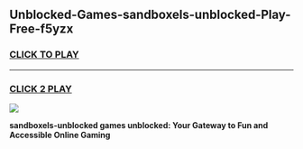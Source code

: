 
## Unblocked-Games-sandboxels-unblocked-Play-Free-f5yzx
<h3>
<a href="https://premium76.site?title=sandboxels-unblocked&ref=18A1">CLICK TO PLAY</a></h3>
<hr>

<h3>
<a href="https://premium76.site?title=sandboxels-unblocked&ref=18A1">CLICK 2 PLAY</a>
  
</h3>

<a href="https://premium76.site?title=sandboxels-unblocked&ref=18A1"><img src="https://clearcache.store/games.png"></a>


**sandboxels-unblocked games unblocked: Your Gateway to Fun and Accessible Online Gaming**
